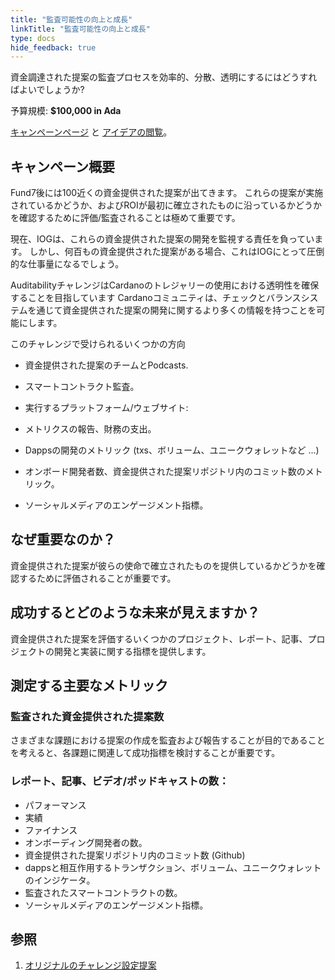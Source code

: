 ```yaml
---
title: "監査可能性の向上と成長"
linkTitle: "監査可能性の向上と成長"
type: docs
hide_feedback: true
---
```


資金調達された提案の監査プロセスを効率的、分散、透明にするにはどうすればよいでしょうか?

予算規模: **$100,000 in Ada**

[キャンペーンページ](https://cardano.ideascale.com/a/campaign-home/26119) と [アイデアの閲覧](https://cardano.ideascale.com/a/ideas/top/campaign-filter/byids/campaigns/26119/stage/unspecified)。

## キャンペーン概要

Fund7後には100近くの資金提供された提案が出てきます。 これらの提案が実施されているかどうか、およびROIが最初に確立されたものに沿っているかどうかを確認するために評価/監査されることは極めて重要です。

現在、IOGは、これらの資金提供された提案の開発を監視する責任を負っています。 しかし、何百もの資金提供された提案がある場合、これはIOGにとって圧倒的な仕事量になるでしょう。

AuditabilityチャレンジはCardanoのトレジャリーの使用における透明性を確保することを目指しています Cardanoコミュニティは、チェックとバランスシステムを通じて資金提供された提案の開発に関するより多くの情報を持つことを可能にします。

このチャレンジで受けられるいくつかの方向

- 資金提供された提案のチームとPodcasts.

- スマートコントラクト監査。

- 実行するプラットフォーム/ウェブサイト:

- メトリクスの報告、財務の支出。

- Dappsの開発のメトリック (txs、ボリューム、ユニークウォレットなど …)

- オンボード開発者数、資金提供された提案リポジトリ内のコミット数のメトリック。

- ソーシャルメディアのエンゲージメント指標。

## なぜ重要なのか？

資金提供された提案が彼らの使命で確立されたものを提供しているかどうかを確認するために評価されることが重要です。

## 成功するとどのような未来が見えますか？

資金提供された提案を評価するいくつかのプロジェクト、レポート、記事、プロジェクトの開発と実装に関する指標を提供します。

## 測定する主要なメトリック

### 監査された資金提供された提案数

さまざまな課題における提案の作成を監査および報告することが目的であることを考えると、各課題に関連して成功指標を検討することが重要です。

### レポート、記事、ビデオ/ポッドキャストの数：

- パフォーマンス
- 実績
- ファイナンス
- オンボーディング開発者の数。
- 資金提供された提案リポジトリ内のコミット数 (Github)
- dappsと相互作用するトランザクション、ボリューム、ユニークウォレットのインジケータ。
- 監査されたスマートコントラクトの数。
- ソーシャルメディアのエンゲージメント指標。

## 参照

1. [オリジナルのチャレンジ設定提案](https://cardano.ideascale.com/a/ideas/top/campaign-filter/byids/campaigns/25946/stage/unspecified)